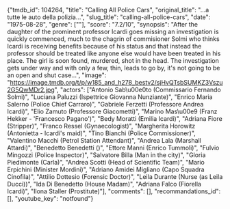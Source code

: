 {"tmdb_id": 104264, "title": "Calling All Police Cars", "original_title": "...a tutte le auto della polizia...", "slug_title": "calling-all-police-cars", "date": "1975-08-28", "genre": [""], "score": "7.2/10", "synopsis": "After the daughter of the prominent professor Icardi goes missing an investigation is quickly commenced, much to the chagrin of commisioner Solmi who thinks Icardi is receiving benefits because of his status and that instead the professor should be treated like anyone else would have been treated in his place. The girl is soon found, murdered, shot in the head. The investigation gets under way and with only a few, thin, leads to go by, it's not going to be an open and shut case...", "image": "https://image.tmdb.org/t/p/w185_and_h278_bestv2/sjHvQTsbSUMKZ3Vszu2G5QwMDr2.jpg", "actors": ["Antonio Sab\u00e0to (Commissario Fernando Solmi)", "Luciana Paluzzi (Ispettrice Giovanna Nunziante)", "Enrico Maria Salerno (Police Chief Carraro)", "Gabriele Ferzetti (Professore Andrea Icardi)", "Elio Zamuto (Professore Giacometti)", "Marino Mas\u00e9 (Franz Hekker - 'Francesco Pagano')", "Bedy Moratti (Emilia Icardi)", "Adriana Fiore (Stripper)", "Franco Ressel (Gynaecologist)", "Margherita Horowitz (Antonietta - Icardi's maid)", "Tino Bianchi (Police Commissioner)", "Valentino Macchi (Petrol Station Attendant)", "Andrea Lala (Marshall Attardi)", "Benedetto Benedetti ()", "Ettore Manni (Enrico Tummoli)", "Fulvio Mingozzi (Police Inspector)", "Salvatore Billa (Man in the city)", "Gloria Piedimonte (Carla)", "Andrea Scotti (Head of Scientific Team)", "Mario Erpichini (Minister Mordini)", "Adriano Amidei Migliano (Capo Squadra Cinofila)", "Attilio Dottesio (Forensic Doctor)", "Leila Durante (Nurse (as Leila Ducci))", "Ida Di Benedetto (House Madam)", "Adriana Falco (Fiorella Icardi)", "Ilona Staller (Prostitute)"], "comments": [], "recommandations_id": [], "youtube_key": "notfound"}